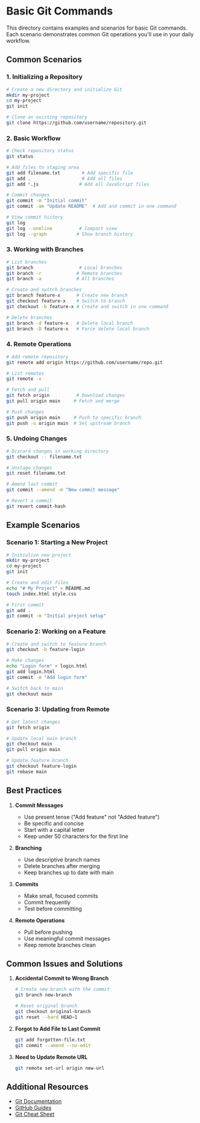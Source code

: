 # Basic Git Commands

This directory contains examples and scenarios for basic Git commands. Each scenario demonstrates common Git operations you'll use in your daily workflow.

## Common Scenarios

### 1. Initializing a Repository
```bash
# Create a new directory and initialize Git
mkdir my-project
cd my-project
git init

# Clone an existing repository
git clone https://github.com/username/repository.git
```

### 2. Basic Workflow
```bash
# Check repository status
git status

# Add files to staging area
git add filename.txt        # Add specific file
git add .                   # Add all files
git add *.js               # Add all JavaScript files

# Commit changes
git commit -m "Initial commit"
git commit -am "Update README"  # Add and commit in one command

# View commit history
git log
git log --oneline          # Compact view
git log --graph           # Show branch history
```

### 3. Working with Branches
```bash
# List branches
git branch                 # Local branches
git branch -r             # Remote branches
git branch -a             # All branches

# Create and switch branches
git branch feature-x      # Create new branch
git checkout feature-x    # Switch to branch
git checkout -b feature-x # Create and switch in one command

# Delete branches
git branch -d feature-x   # Delete local branch
git branch -D feature-x   # Force delete local branch
```

### 4. Remote Operations
```bash
# Add remote repository
git remote add origin https://github.com/username/repo.git

# List remotes
git remote -v

# Fetch and pull
git fetch origin          # Download changes
git pull origin main     # Fetch and merge

# Push changes
git push origin main     # Push to specific branch
git push -u origin main  # Set upstream branch
```

### 5. Undoing Changes
```bash
# Discard changes in working directory
git checkout -- filename.txt

# Unstage changes
git reset filename.txt

# Amend last commit
git commit --amend -m "New commit message"

# Revert a commit
git revert commit-hash
```

## Example Scenarios

### Scenario 1: Starting a New Project
```bash
# Initialize new project
mkdir my-project
cd my-project
git init

# Create and edit files
echo "# My Project" > README.md
touch index.html style.css

# First commit
git add .
git commit -m "Initial project setup"
```

### Scenario 2: Working on a Feature
```bash
# Create and switch to feature branch
git checkout -b feature-login

# Make changes
echo "Login form" > login.html
git add login.html
git commit -m "Add login form"

# Switch back to main
git checkout main
```

### Scenario 3: Updating from Remote
```bash
# Get latest changes
git fetch origin

# Update local main branch
git checkout main
git pull origin main

# Update feature branch
git checkout feature-login
git rebase main
```

## Best Practices

1. **Commit Messages**
   - Use present tense ("Add feature" not "Added feature")
   - Be specific and concise
   - Start with a capital letter
   - Keep under 50 characters for the first line

2. **Branching**
   - Use descriptive branch names
   - Delete branches after merging
   - Keep branches up to date with main

3. **Commits**
   - Make small, focused commits
   - Commit frequently
   - Test before committing

4. **Remote Operations**
   - Pull before pushing
   - Use meaningful commit messages
   - Keep remote branches clean

## Common Issues and Solutions

1. **Accidental Commit to Wrong Branch**
   ```bash
   # Create new branch with the commit
   git branch new-branch
   
   # Reset original branch
   git checkout original-branch
   git reset --hard HEAD~1
   ```

2. **Forgot to Add File to Last Commit**
   ```bash
   git add forgotten-file.txt
   git commit --amend --no-edit
   ```

3. **Need to Update Remote URL**
   ```bash
   git remote set-url origin new-url
   ```

## Additional Resources

- [Git Documentation](https://git-scm.com/doc)
- [GitHub Guides](https://guides.github.com)
- [Git Cheat Sheet](https://education.github.com/git-cheat-sheet-education.pdf) 